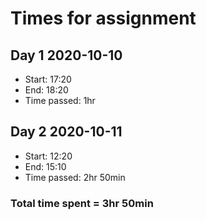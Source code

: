 # Times for assignment

## Day 1 2020-10-10
- Start: 17:20
- End: 18:20
- Time passed: 1hr

## Day 2 2020-10-11
- Start: 12:20
- End: 15:10
- Time passed: 2hr 50min

### Total time spent = **3hr 50min**
